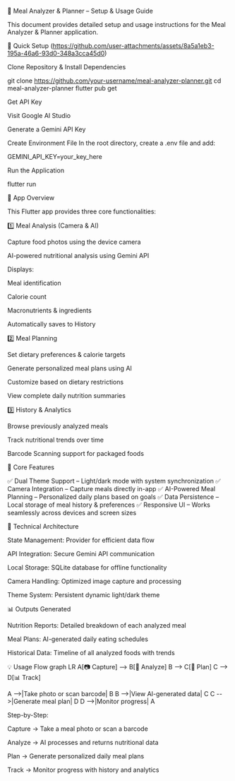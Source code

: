 📖 Meal Analyzer & Planner – Setup & Usage Guide

This document provides detailed setup and usage instructions for the Meal Analyzer & Planner application.

🚀 Quick Setup
(https://github.com/user-attachments/assets/8a5a1eb3-195a-46a6-93d0-348a3cca45d0)

Clone Repository & Install Dependencies

git clone https://github.com/your-username/meal-analyzer-planner.git
cd meal-analyzer-planner
flutter pub get


Get API Key

Visit Google AI Studio

Generate a Gemini API Key

Create Environment File
In the root directory, create a .env file and add:

GEMINI_API_KEY=your_key_here


Run the Application

flutter run

📱 App Overview

This Flutter app provides three core functionalities:

1️⃣ Meal Analysis (Camera & AI)

Capture food photos using the device camera

AI-powered nutritional analysis using Gemini API

Displays:

Meal identification

Calorie count

Macronutrients & ingredients

Automatically saves to History

2️⃣ Meal Planning

Set dietary preferences & calorie targets

Generate personalized meal plans using AI

Customize based on dietary restrictions

View complete daily nutrition summaries

3️⃣ History & Analytics

Browse previously analyzed meals

Track nutritional trends over time

Barcode Scanning support for packaged foods

🎯 Core Features

✅ Dual Theme Support – Light/dark mode with system synchronization
✅ Camera Integration – Capture meals directly in-app
✅ AI-Powered Meal Planning – Personalized daily plans based on goals
✅ Data Persistence – Local storage of meal history & preferences
✅ Responsive UI – Works seamlessly across devices and screen sizes

🔧 Technical Architecture

State Management: Provider
 for efficient data flow

API Integration: Secure Gemini API communication

Local Storage: SQLite database for offline functionality

Camera Handling: Optimized image capture and processing

Theme System: Persistent dynamic light/dark theme

📊 Outputs Generated

Nutrition Reports: Detailed breakdown of each analyzed meal

Meal Plans: AI-generated daily eating schedules

Historical Data: Timeline of all analyzed foods with trends

💡 Usage Flow
graph LR
A[📷 Capture] --> B[🔎 Analyze]
B --> C[📅 Plan]
C --> D[📊 Track]

A -->|Take photo or scan barcode| B
B -->|View AI-generated data| C
C -->|Generate meal plan| D
D -->|Monitor progress| A


Step-by-Step:

Capture → Take a meal photo or scan a barcode

Analyze → AI processes and returns nutritional data

Plan → Generate personalized daily meal plans

Track → Monitor progress with history and analytics
